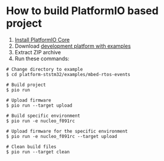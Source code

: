 How to build PlatformIO based project
=====================================

1. [Install PlatformIO Core](http://docs.platformio.org/page/core.html)
2. Download [development platform with examples](https://github.com/platformio/platform-ststm32/archive/develop.zip)
3. Extract ZIP archive
4. Run these commands:

```shell
# Change directory to example
$ cd platform-ststm32/examples/mbed-rtos-events

# Build project
$ pio run

# Upload firmware
$ pio run --target upload

# Build specific environment
$ pio run -e nucleo_f091rc

# Upload firmware for the specific environment
$ pio run -e nucleo_f091rc --target upload

# Clean build files
$ pio run --target clean
```
